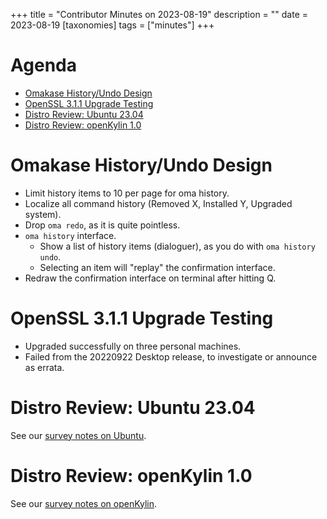 +++
title = "Contributor Minutes on 2023-08-19"
description = ""
date = 2023-08-19
[taxonomies]
tags = ["minutes"]
+++

Agenda
======

- [Omakase History/Undo Design](#omakase-history-undo-design)
- [OpenSSL 3.1.1 Upgrade Testing](#openssl-3-1-1-upgrade-testing)
- [Distro Review: Ubuntu 23.04](#distro-review-ubuntu-23-04)
- [Distro Review: openKylin 1.0](#distro-review-openkylin-1.0)

Omakase History/Undo Design
===========================

- Limit history items to 10 per page for oma history.
- Localize all command history (Removed X, Installed Y, Upgraded system).
- Drop `oma redo`, as it is quite pointless.
- `oma history` interface.
    - Show a list of history items (dialoguer), as you do with `oma history undo`.
    - Selecting an item will "replay" the confirmation interface.
- Redraw the confirmation interface on terminal after hitting Q.

OpenSSL 3.1.1 Upgrade Testing
=============================

- Upgraded successfully on three personal machines.
- Failed from the 20220922 Desktop release, to investigate or announce as errata.

Distro Review: Ubuntu 23.04
===========================

See our [survey notes on Ubuntu](/developer/notes/distro-survey-2023#ubuntu).

Distro Review: openKylin 1.0
============================

See our [survey notes on openKylin](/developer/notes/distro-survey-2023#openkylin).